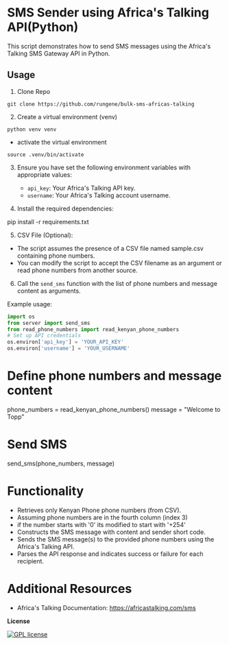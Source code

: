 # SMS Sender using Africa's Talking API(Python)

This script demonstrates how to send SMS messages using the Africa's Talking SMS Gateway API in Python.

## Usage

1. Clone Repo

  `git clone https://github.com/rungene/bulk-sms-africas-talking`

2. Create a virtual environment (venv)

  `python venv venv`

  - activate the virtual environment

  `source .venv/bin/activate`

3. Ensure you have set the following environment variables with appropriate values:
   - `api_key`: Your Africa's Talking API key.
   - `username`: Your Africa's Talking account username.

4. Install the required dependencies:

pip install -r requirements.txt

5. CSV File (Optional):
  - The script assumes the presence of a CSV file named sample.csv containing phone numbers.
  - You can modify the script to accept the CSV filename as an argument or read phone numbers from another source.

6. Call the `send_sms` function with the list of phone numbers and message content as arguments.

Example usage:
```python
import os
from server import send_sms
from read_phone_numbers import read_kenyan_phone_numbers
# Set up API credentials
os.environ['api_key'] = 'YOUR_API_KEY'
os.environ['username'] = 'YOUR_USERNAME'
```

# Define phone numbers and message content
phone_numbers = read_kenyan_phone_numbers()
message = "Welcome to Topp"

# Send SMS
send_sms(phone_numbers, message)

# Functionality
  - Retrieves only Kenyan Phone phone numbers (from CSV).
  - Assuming phone numbers are in the fourth column (index 3)
  - if the number starts with '0' its modified to start with '+254'
  - Constructs the SMS message with content and sender short code.
  - Sends the SMS message(s) to the provided phone numbers using the Africa's Talking API.
  - Parses the API response and indicates success or failure for each recipient.

# Additional Resources

- Africa's Talking Documentation: https://africastalking.com/sms

**License**

[![GPL license](https://img.shields.io/badge/License-GPL-blue.svg)](http://perso.crans.org/besson/LICENSE.html)
